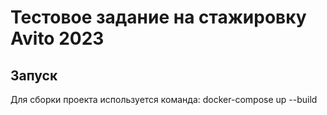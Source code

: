 # Тестовое задание на стажировку Avito 2023
## Запуск
Для сборки проекта используется команда: docker-compose up --build
